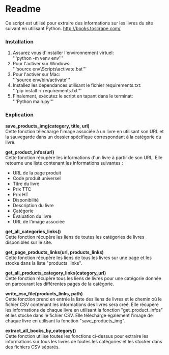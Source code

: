 # Readme

Ce script est utilisé pour extraire des informations sur les livres du site suivant en utilisant Python.
http://books.toscrape.com/

### Installation

1. Assurez vous d'installer l'environnement virtuel:\
   '''python -m venv env'''
2. Pour l'activer sur Windows:\
   '''source env\Scripts\activate.bat'''
3. Pour l'activer sur Mac:\
   '''source env/bin/activate'''
4. Installez les dependances utilisant le fichier requirements.txt:\
   '''pip install -r requirements.txt'''
5. Finalement, exécutez le script en tapant dans le terminat:\
   '''Python main.py'''

### Explication

**save_products_img(category, title, url)**\
Cette fonction télécharge l'image associée à un livre en utilisant son URL et la sauvegarde dans un dossier spécifique correspondant à la catégorie du livre.

**get_product_infos(url)**\
Cette fonction récupère les informations d'un livre à partir de son URL. Elle retourne une liste contenant les informations suivantes :

- URL de la page produit
- Code produit universel
- Titre du livre
- Prix TTC
- Prix HT
- Disponibilité
- Description du livre
- Catégorie
- Évaluation du livre
- URL de l'image associée

**get_all_categories_links()**\
Cette fonction récupère les liens de toutes les catégories de livres disponibles sur le site.

**get_page_products_links(url, products_links)**\
Cette fonction récupère les liens de tous les livres sur une page et les stocke dans la liste "products_links".

**get_all_products_category_links(category_url)**\
Cette fonction récupère tous les liens de livres pour une catégorie donnée en parcourant les différentes pages de la catégorie.

**write_csv_file(products_links, path)**\
Cette fonction prend en entrée la liste des liens de livres et le chemin où le fichier CSV contenant les informations des livres sera créé. Elle récupère les informations de chaque livre en utilisant la fonction "get_product_infos" et les stocke dans le fichier CSV. Elle télécharge également l'image de chaque livre en utilisant la fonction "save_products_img".

**extract_all_books_by_category()**\
Cette fonction utilise toutes les fonctions ci-dessus pour extraire les informations sur tous les livres de toutes les catégories et les stocker dans des fichiers CSV séparés.
